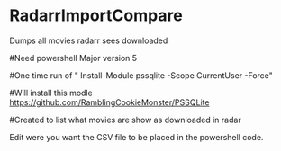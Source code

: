 # RadarrImportCompare
Dumps all movies radarr sees downloaded


#Need powershell Major version 5

#One time run of " Install-Module pssqlite -Scope CurrentUser -Force"

#Will install this modle  https://github.com/RamblingCookieMonster/PSSQLite

#Created to list what movies are show as downloaded in radar

Edit were you want the CSV file to be placed in the powershell code. 
